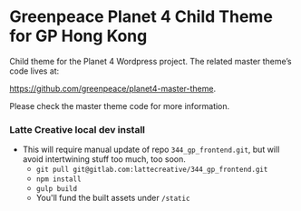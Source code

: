 # Greenpeace Planet 4 Child Theme for GP Hong Kong

Child theme for the Planet 4 Wordpress project.
The related master theme’s code lives at: 

https://github.com/greenpeace/planet4-master-theme.

Please check the master theme code for more information. 

### Latte Creative local dev install
- This will require manual update of repo `344_gp_frontend.git`, but will avoid intertwining stuff too much, too soon.
  - `git pull git@gitlab.com:lattecreative/344_gp_frontend.git`
  - `npm install`
  - `gulp build`
  - You'll fund the built assets under `/static`
